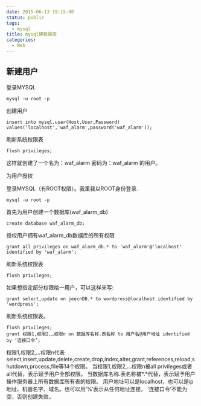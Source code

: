 ```yaml
---
date: 2015-06-13 19:15:00
status: public
tags:
  - mysql
title: mysql建数据库
categories:
  - Web
---
```


## 新建用户
 
登录MYSQL

    mysql -u root -p

创建用户

    insert into mysql.user(Host,User,Password) values('localhost','waf_alarm',password('waf_alarm'));

刷新系统权限表

	flush privileges;

这样就创建了一个名为：waf_alarm 密码为：waf_alarm 的用户。
 
为用户授权
 
登录MYSQL（有ROOT权限）。我里我以ROOT身份登录.

    mysql -u root -p

首先为用户创建一个数据库(waf_alarm_db)

    create database waf_alarm_db;

授权用户拥有waf_alarm_db数据库的所有权限

    grant all privileges on waf_alarm_db.* to 'waf_alarm'@'localhost' identified by 'waf_alarm';
    
刷新系统权限表

    flush privileges;

 
如果想指定部分权限给一用户，可以这样来写:

	grant select,update on jeecnDB.* to wordpress@localhost identified by 'wordpress';

刷新系统权限表。

	flush privileges;
    grant 权限1,权限2,…权限n on 数据库名称.表名称 to 用户名@用户地址 identified by ‘连接口令’;

 
权限1,权限2,…权限n代表select,insert,update,delete,create,drop,index,alter,grant,references,reload,shutdown,process,file等14个权限。
当权限1,权限2,…权限n被all privileges或者all代替，表示赋予用户全部权限。
当数据库名称.表名称被*.*代替，表示赋予用户操作服务器上所有数据库所有表的权限。
用户地址可以是localhost，也可以是ip地址、机器名字、域名。也可以用’%’表示从任何地址连接。
‘连接口令’不能为空，否则创建失败。